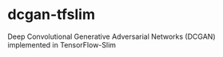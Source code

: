 # dcgan-tfslim
Deep Convolutional Generative Adversarial Networks (DCGAN) implemented in TensorFlow-Slim
